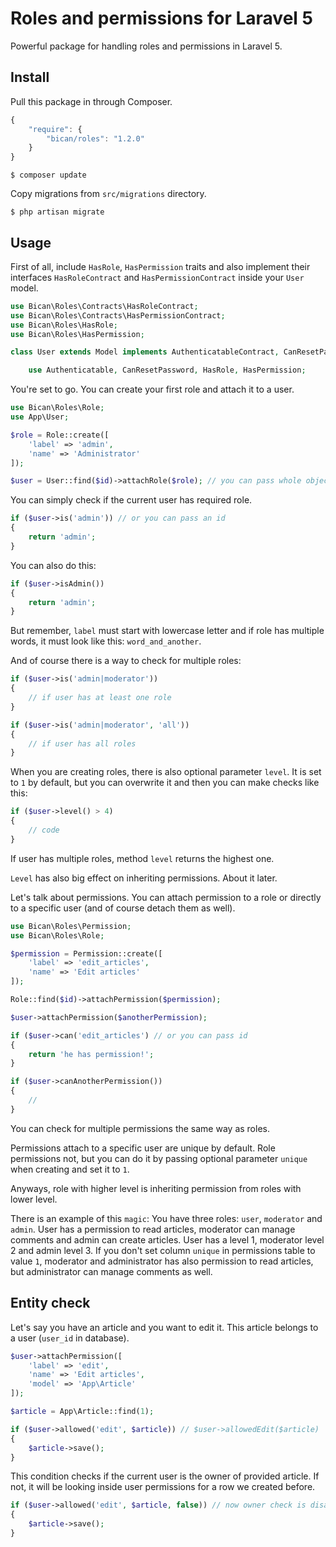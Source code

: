 # Roles and permissions for Laravel 5

Powerful package for handling roles and permissions in Laravel 5.

## Install

Pull this package in through Composer.

```js
{
    "require": {
        "bican/roles": "1.2.0"
    }
}
```

    $ composer update

Copy migrations from `src/migrations` directory.

    $ php artisan migrate

## Usage

First of all, include `HasRole`, `HasPermission` traits and also implement their interfaces `HasRoleContract` and `HasPermissionContract` inside your `User` model.

```php
use Bican\Roles\Contracts\HasRoleContract;
use Bican\Roles\Contracts\HasPermissionContract;
use Bican\Roles\HasRole;
use Bican\Roles\HasPermission;

class User extends Model implements AuthenticatableContract, CanResetPasswordContract, HasRoleContract, HasPermissionContract {

	use Authenticatable, CanResetPassword, HasRole, HasPermission;
```

You're set to go. You can create your first role and attach it to a user.

```php
use Bican\Roles\Role;
use App\User;

$role = Role::create([
    'label' => 'admin',
    'name' => 'Administrator'
]);

$user = User::find($id)->attachRole($role); // you can pass whole object, or just id
```

You can simply check if the current user has required role.

```php
if ($user->is('admin')) // or you can pass an id
{
    return 'admin';
}
```

You can also do this:

```php
if ($user->isAdmin())
{
    return 'admin';
}

```

But remember, `label` must start with lowercase letter and if role has multiple words, it must look like this: `word_and_another`.

And of course there is a way to check for multiple roles:

```php
if ($user->is('admin|moderator'))
{
    // if user has at least one role
}

if ($user->is('admin|moderator', 'all'))
{
    // if user has all roles
}
```

When you are creating roles, there is also optional parameter `level`. It is set to `1` by default, but you can overwrite it and then you can make checks like this:
 
```php
if ($user->level() > 4)
{
    // code
}
```

If user has multiple roles, method `level` returns the highest one.

`Level` has also big effect on inheriting permissions. About it later.

Let's talk about permissions. You can attach permission to a role or directly to a specific user (and of course detach them as well).

```php
use Bican\Roles\Permission;
use Bican\Roles\Role;

$permission = Permission::create([
    'label' => 'edit_articles',
    'name' => 'Edit articles'
]);

Role::find($id)->attachPermission($permission);

$user->attachPermission($anotherPermission);

if ($user->can('edit_articles') // or you can pass id
{
    return 'he has permission!';
}

if ($user->canAnotherPermission())
{
    //
}

```

You can check for multiple permissions the same way as roles.

Permissions attach to a specific user are unique by default. Role permissions not, but you can do it by passing optional parameter `unique` when creating and set it to `1`.

Anyways, role with higher level is inheriting permission from roles with lower level.

There is an example of this `magic`: You have three roles: `user`, `moderator` and `admin`. User has a permission to read articles, moderator can manage comments and admin can create articles. User has a level 1, moderator level 2 and admin level 3. If you don't set column `unique` in permissions table to value `1`, moderator and administrator has also permission to read articles, but administrator can manage comments as well.

## Entity check

Let's say you have an article and you want to edit it. This article belongs to a user (`user_id` in database).

```php
$user->attachPermission([
    'label' => 'edit',
    'name' => 'Edit articles',
    'model' => 'App\Article'
]);

$article = App\Article::find(1);

if ($user->allowed('edit', $article)) // $user->allowedEdit($article)
{
    $article->save();
}
```

This condition checks if the current user is the owner of provided article. If not, it will be looking inside user permissions for a row we created before.

```php
if ($user->allowed('edit', $article, false)) // now owner check is disabled
{
    $article->save();
}
```



